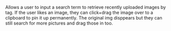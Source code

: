 Allows a user to input a search term to retrieve recently uploaded images by tag. If the user likes an image, they can click+drag the image over to a clipboard to pin it up permanently. The original img disppears but they can still search for more pictures and drag those in too. 
